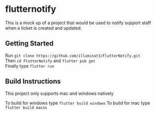 # flutternotify

This is a mock up of a project that would be used to notify support staff when a ticket is created and updated.

## Getting Started

Run `git clone https://github.com/illuminat3/FlutterNotify.git`  
Then `cd FlutterNotify` and `flutter pub get`  
Finally type `flutter run`

## Build Instructions

This project only supports mac and windows natively

To build for windows type `flutter build windows`
To build for mac type `flutter build macos`
